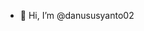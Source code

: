 - 👋 Hi, I’m @danususyanto02
<!-- - 🌱 I'm looking for job as laravel developer or junior backend developer. -->


